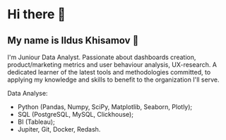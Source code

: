 # Hi there 👋
## My name is Ildus Khisamov 🙋

I'm Juniour Data Analyst. Passionate about dashboards creation, product/marketing metrics and user behaviour analysis, UX-research. A dedicated learner of the latest tools and methodologies committed, to applying my knowledge and skills to benefit to the organization I'll serve.

Data Analyse:

- Python (Pandas, Numpy, SciPy, Matplotlib, Seaborn, Plotly);
- SQL (PostgreSQL, MySQL, Clickhouse);
- BI (Tableau);
- Jupiter, Git, Docker, Redash.

